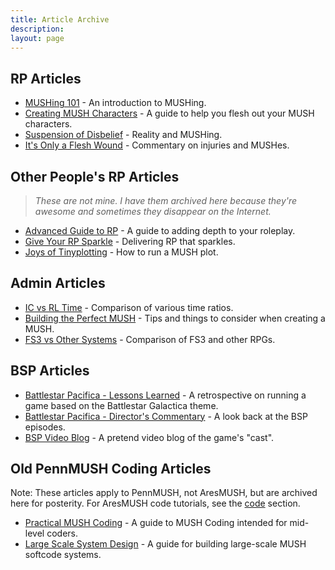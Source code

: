 ```yaml
---
title: Article Archive
description:
layout: page
---
```


## RP Articles

* [MUSHing 101](/mush-101) - An introduction to MUSHing.
* [Creating MUSH Characters](/articles/creating-mush-characters.html) - A guide to help you flesh out your MUSH characters.
* [Suspension of Disbelief](/articles/suspension-of-disbelief.html) - Reality and MUSHing.
* [It's Only a Flesh Wound](/articles/it-s-only-a-flesh-wound.html) - Commentary on injuries and MUSHes.

## Other People's RP Articles

> *These are not mine.  I have them archived here because they're awesome and sometimes they disappear on the Internet.*

* [Advanced Guide to RP](/articles/advanced-guide-to-rp.html) - A guide to adding depth to your roleplay.
* [Give Your RP Sparkle](/articles/give-your-rp-sparkle.html) - Delivering RP that sparkles.
* [Joys of Tinyplotting](/articles/joys-of-tinyplotting.html) - How to run a MUSH plot.

## Admin Articles

* [IC vs RL Time](/articles/ic-vs-rl-time.html) - Comparison of various time ratios.
* [Building the Perfect MUSH](/articles/building-the-perfect-mush.html) - Tips and things to consider when creating a MUSH.
* [FS3 vs Other Systems](/articles/fs3-vs-other-systems.html) - Comparison of FS3 and other RPGs.

## BSP Articles
* [Battlestar Pacifica - Lessons Learned](/articles/battlestar-pacifica-lessons-learned.html) - A retrospective on running a game based on the Battlestar Galactica theme.
* [Battlestar Pacifica - Director's Commentary](/articles/battlestar-pacifica-director-s-commentary.html) - A look back at the BSP episodes.
* [BSP Video Blog](/articles/bsp-video-blog.html) - A pretend video blog of the game's "cast".

## Old PennMUSH Coding Articles

Note:  These articles apply to PennMUSH, not AresMUSH, but are archived here for posterity.  For AresMUSH code tutorials, see the [code](/code) section.

* [Practical MUSH Coding](/articles/practical-mush-coding.html) - A guide to MUSH Coding intended for mid-level coders.
* [Large Scale System Design](/articles/large-scale-system-design.html) - A guide for building large-scale MUSH softcode systems.

